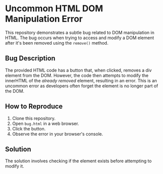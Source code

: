 # Uncommon HTML DOM Manipulation Error

This repository demonstrates a subtle bug related to DOM manipulation in HTML.  The bug occurs when trying to access and modify a DOM element after it's been removed using the `remove()` method.

## Bug Description
The provided HTML code has a button that, when clicked, removes a div element from the DOM.  However, the code then attempts to modify the innerHTML of the *already removed* element, resulting in an error. This is an uncommon error as developers often forget the element is no longer part of the DOM.

## How to Reproduce
1. Clone this repository.
2. Open `bug.html` in a web browser.
3. Click the button.
4. Observe the error in your browser's console. 

## Solution
The solution involves checking if the element exists before attempting to modify it.